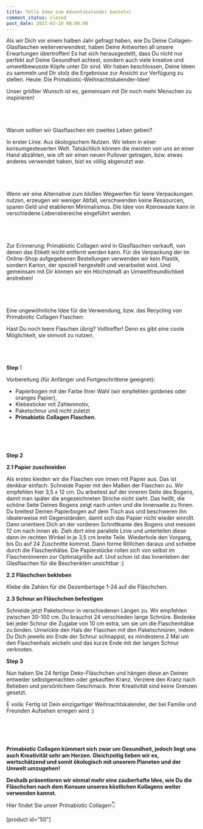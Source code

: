 ```yaml
---
title: Tolle Idee zum Adventskalender basteln!
comment_status: closed
post_date: 2023-02-20 08:00:00
---
```

<!-- wp:paragraph -->
<p>Als wir Dich vor einem halben Jahr gefragt haben, wie Du Deine Collagen-Glasflaschen weiterverwendest, haben Deine Antworten all unsere Erwartungen übertroffen! Es hat sich herausgestellt, dass Du nicht nur perfekt auf Deine Gesundheit achtest, sondern auch viele kreative und umweltbewusste Köpfe unter Dir sind. Wir haben beschlossen, Deine Ideen zu sammeln und Dir stolz die Ergebnisse zur Ansicht zur Verfügung zu stellen. Heute: Die Primabiotic-Weihnachtskalender-Idee!</p>
<!-- /wp:paragraph -->

<!-- wp:paragraph -->
<p>Unser größter Wunsch ist es, gemeinsam mit Dir noch mehr Menschen zu inspirieren!</p>
<!-- /wp:paragraph -->

<!-- wp:spacer {"height":"40px"} -->
<div style="height:40px" aria-hidden="true" class="wp-block-spacer"></div>
<!-- /wp:spacer -->

<!-- wp:paragraph -->
<p>Warum sollten wir Glasflaschen ein zweites Leben geben?</p>
<!-- /wp:paragraph -->

<!-- wp:paragraph -->
<p>In erster Linie: Aus ökologischem Nutzen. Wir leben in einer konsumgesteuerten Welt. Tatsächlich können die meisten von uns an einer Hand abzählen, wie oft wir einen neuen Pullover getragen, bzw. etwas anderes verwendet haben, bist es völlig abgenutzt war.</p>
<!-- /wp:paragraph -->

<!-- wp:spacer {"height":"40px"} -->
<div style="height:40px" aria-hidden="true" class="wp-block-spacer"></div>
<!-- /wp:spacer -->

<!-- wp:paragraph -->
<p>Wenn wir eine Alternative zum bloßen Wegwerfen für leere Verpackungen nutzen, erzeugen wir weniger Abfall, verschwenden keine Ressourcen, sparen Geld und etablieren Minimalismus. Die Idee von #zerowaste kann in verschiedene Lebensbereiche eingeführt werden.</p>
<!-- /wp:paragraph -->

<!-- wp:spacer {"height":"40px"} -->
<div style="height:40px" aria-hidden="true" class="wp-block-spacer"></div>
<!-- /wp:spacer -->

<!-- wp:paragraph -->
<p>Zur Erinnerung: Primabiotic Collagen wird in Glasflaschen verkauft, von denen das Etikett leicht entfernt werden kann. Für die Verpackung der im Online-Shop aufgegebenen Bestellungen verwenden wir kein Plastik, sondern Karton, der speziell hergestellt und verarbeitet wird. Und gemeinsam mit Dir können wir ein Höchstmaß an Umweltfreundlichkeit anstreben!</p>
<!-- /wp:paragraph -->

<!-- wp:spacer {"height":"40px"} -->
<div style="height:40px" aria-hidden="true" class="wp-block-spacer"></div>
<!-- /wp:spacer -->

<!-- wp:paragraph -->
<p>Eine ungewöhnliche Idee für die Verwendung, bzw. das Recycling von Primabiotic Collagen Flaschen:</p>
<!-- /wp:paragraph -->

<!-- wp:paragraph -->
<p>Hast Du noch leere Flaschen übrig? Volltreffer! Denn es gibt eine coole Möglichkeit, sie sinnvoll zu nutzen.</p>
<!-- /wp:paragraph -->

<!-- wp:spacer {"height":"40px"} -->
<div style="height:40px" aria-hidden="true" class="wp-block-spacer"></div>
<!-- /wp:spacer -->

<!-- wp:paragraph -->
<p><strong>Step </strong>1</p>
<!-- /wp:paragraph -->

<!-- wp:paragraph -->
<p>Vorbereitung (für Anfänger und Fortgeschrittene geeignet):</p>
<!-- /wp:paragraph -->

<!-- wp:list -->
<ul><!-- wp:list-item -->
<li>Papierbogen mit der Farbe Ihrer Wahl (wir empfehlen goldenes oder oranges Papier),</li>
<!-- /wp:list-item -->

<!-- wp:list-item -->
<li>Klebesticker mit Zahlenmotiv,</li>
<!-- /wp:list-item -->

<!-- wp:list-item -->
<li>Paketschnur und nicht zuletzt</li>
<!-- /wp:list-item -->

<!-- wp:list-item -->
<li><strong>Primabiotic Collagen Flaschen.</strong></li>
<!-- /wp:list-item --></ul>
<!-- /wp:list -->

<!-- wp:image {"align":"center","id":652,"sizeSlug":"full","linkDestination":"none"} -->
<figure class="wp-block-image aligncenter size-full"><img src="https://primabiotic.de/wp-content/uploads/2022/12/IMG_20211128_142219_480x480.webp" alt="" class="wp-image-652"/></figure>
<!-- /wp:image -->

<!-- wp:spacer {"height":"41px"} -->
<div style="height:41px" aria-hidden="true" class="wp-block-spacer"></div>
<!-- /wp:spacer -->

<!-- wp:paragraph -->
<p><strong>Step 2</strong></p>
<!-- /wp:paragraph -->

<!-- wp:paragraph -->
<p><strong>2.1 Papier zuschneiden</strong></p>
<!-- /wp:paragraph -->

<!-- wp:paragraph -->
<p>Als erstes kleiden wir die Flaschen von innen mit Papier aus. Das ist denkbar einfach: Schneide Papier mit den Maßen der Flaschen zu. Wir empfehlen hier 3,5 x 12 cm. Du arbeitest auf der inneren Seite des Bogens, damit man später die angezeichneten Striche nicht sieht. Das heißt, die schöne Seite Deines Bogens zeigt nach unten und die Innenseite zu Ihnen. Du breitest Deinen Papierbogen auf dem Tisch aus und beschweren ihn idealerweise mit Gegenständen, damit sich das Papier nicht wieder einrollt. Dann orientiere Dich an der vorderen Schnittkante des Bogens und messen 12 cm nach innen ab. Zieh dort eine parallele Linie und unterteilen diese dann im rechten Winkel in je 3,5 cm breite Teile. Wiederhole den Vorgang, bis Du auf 24 Zuschnitte kommst. Dann forme Röllchen daraus und schiebe durch die Flaschenhälse. Die Papierstücke rollen sich von selbst im Flascheninneren zur Optimalgröße auf. Und schon ist das Innenleben der Glasflaschen für die Beschenkten unsichtbar :)</p>
<!-- /wp:paragraph -->

<!-- wp:paragraph -->
<p><strong>2.2 Fläschchen bekleben</strong></p>
<!-- /wp:paragraph -->

<!-- wp:paragraph -->
<p>Klebe die Zahlen für die Dezembertage 1-24 auf die Fläschchen.</p>
<!-- /wp:paragraph -->

<!-- wp:paragraph -->
<p><strong>2.3 Schnur an Fläschchen befestigen</strong></p>
<!-- /wp:paragraph -->

<!-- wp:paragraph -->
<p>Schneide jetzt Paketschnur in verschiedenen Längen zu. Wir empfehlen zwischen 30-100 cm. Du brauchst 24 verschieden lange Schnüre. Bedenke bei jeder Schnur die Zugabe von 10 cm extra, um sie um die Flaschenhälse zu binden. Umwickle den Hals der Flaschen mit den Paketschnüren, indem Du Dich jeweils ein Ende der Schnur schnappst, es mindestens 2 Mal um den Flaschenhals wickeln und das kurze Ende mit der langen Schnur verknoten.</p>
<!-- /wp:paragraph -->

<!-- wp:paragraph -->
<p><strong>Step 3</strong></p>
<!-- /wp:paragraph -->

<!-- wp:paragraph -->
<p>Nun haben Sie 24 fertige Deko-Fläschchen und hängen diese an Deinen entweder selbstgemachten oder gekauften Kranz. Verziere den Kranz nach Belieben und persönlichem Geschmack. Ihrer Kreativität sind keine Grenzen gesetzt.</p>
<!-- /wp:paragraph -->

<!-- wp:paragraph -->
<p>È voilà: Fertig ist Dein einzigartiger Weihnachtskalender, der bei Familie und Freunden Aufsehen erregen wird :)</p>
<!-- /wp:paragraph -->

<!-- wp:image {"align":"center","id":654,"sizeSlug":"full","linkDestination":"none"} -->
<figure class="wp-block-image aligncenter size-full"><img src="https://primabiotic.de/wp-content/uploads/2022/12/IMG_20211130_111156_480x480.webp" alt="" class="wp-image-654"/></figure>
<!-- /wp:image -->

<!-- wp:spacer {"height":"41px"} -->
<div style="height:41px" aria-hidden="true" class="wp-block-spacer"></div>
<!-- /wp:spacer -->

<!-- wp:paragraph -->
<p><strong>Primabiotic Collagen kümmert sich zwar um Gesundheit, jedoch liegt uns auch Kreativität sehr am Herzen. Gleichzeitig lieben wir es, wertschätzend und somit ökologisch mit unserem Planeten und der Umwelt umzugehen!</strong></p>
<!-- /wp:paragraph -->

<!-- wp:paragraph -->
<p><strong>Deshalb präsentieren wir einmal mehr eine zauberhafte Idee, wie Du die Fläschchen nach dem Konsum unseres köstlichen Kollagens weiter verwenden kannst.</strong></p>
<!-- /wp:paragraph -->

<!-- wp:paragraph -->
<p>Hier findet Sie unser Primabiotic Collagen👇</p>
<!-- /wp:paragraph -->

<!-- wp:shortcode -->
[product id="50"]
<!-- /wp:shortcode -->